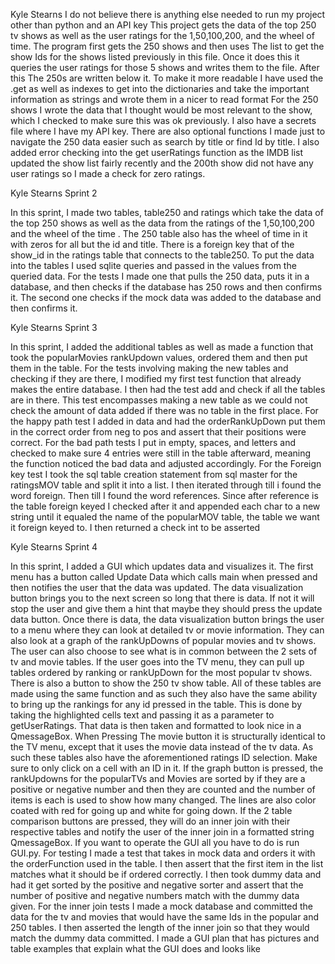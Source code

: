 Kyle Stearns
I do not believe there is anything else needed to run my project other than python and an API key
This project gets the data of the top 250 tv shows as well as the user ratings for the 1,50,100,200, and the wheel of time. The program first gets the 250 shows and then uses 
The list to get the show Ids for the shows listed previously in this file. Once it does this it queries the user ratings for those 5 shows and writes them to the file. After this
The 250s are written below it. To make it more readable I have used the .get as well as indexes to get into the dictionaries and take the important information as strings and wrote them in a nicer to read format
For the 250 shows I wrote the data that I thought would be most relevant to the show, which I checked to make sure this was ok previously. 
I also have a secrets file where I have my API key. 
There are also optional functions I made just to navigate the 250 data easier such as search by title or find Id by title. 
I also added error checking into the get userRatings function as the IMDB list updated the show list fairly recently and the 200th show did not have any user ratings so I made a check for zero ratings.

Kyle Stearns Sprint 2

In this sprint, I made two tables, table250 and ratings which take the data of the top 250 shows as well as the data from the ratings of the 1,50,100,200 and the wheel of the time . The 250 table also has the wheel of time in it with zeros for all but the id and title. There is a foreign key that of the show_id in the ratings table that connects to the table250. To put the data into the tables I used sqlite queries and passed in the values from the queried data. For the tests I made one that pulls the 250 data, puts it in a database, and then checks if the database has 250 rows and then confirms it. The second one checks if the mock data was added to the database and then confirms it.

Kyle Stearns Sprint 3

In this sprint, I added the additional tables as well as made a function that took the popularMovies rankUpdown values, ordered them and then put them in the table. For the tests involving making the new tables and checking if they are there, I modified my first test function that already makes the entire database. I then had the test add and check if all the tables are in there. This test encompasses making a new table as we could not check the amount of data added if there was no table in the first place. For the happy path test I added in data and had the orderRankUpDown put them in the correct order from neg to pos and assert that their positions were correct. For the bad path tests I put in empty, spaces, and letters and checked to make sure 4 entries were still in the table afterward, meaning the function noticed the bad data and adjusted accordingly. For the Foreign key test I took the sql table creation statement from sql master for the ratingsMOV table and split it into a list. I then iterated through till i found the word foreign. Then till I found the word references. Since after reference is the table foreign keyed I checked after it and appended each char to a new string until it equaled the name of the popularMOV table, the table we want it foreign keyed to. I then returned a check int to be asserted

Kyle Stearns Sprint 4

In this sprint, I added a GUI which updates data and visualizes it. The first menu has a button called Update Data which calls main when pressed and then notifies the user that the data was updated. The data visualization button brings you to the next screen so long that there is data. If not it will stop the user and give them a hint that maybe they should press the update data button. Once there is data, the data visualization button brings the user to a menu where they can look at detailed tv or movie information. They can also look at a graph of the rankUpDowns of popular movies and tv shows. The user can also choose to see what is in common between the 2 sets of tv and movie tables. If the user goes into the TV menu, they can pull up tables ordered by ranking or rankUpDown for the most popular tv shows. There is also a button to show the 250 tv show table. All of these tables are made using the same function and as such they also have the same ability to bring up the rankings for any id pressed in the table. This is done by taking the highlighted cells text and passing it as a parameter to getUserRatings. That data is then taken and formatted to look nice in a QmessageBox. When Pressing The movie button it is structurally identical to the TV menu, except that it uses the movie data instead of the tv data. As such these tables also have the aforementioned ratings ID selection. Make sure to only click on a cell with an ID in it. If the graph button is pressed, the rankUpdowns for the popularTVs and Movies are sorted by if they are a positive or negative number and then they are counted and the number of items is each is used to show how many changed. The lines are also color coated with red for going up and white for going down. If the 2 table comparison buttons are pressed, they will do an inner join with their respective tables and notify the user of the inner join in a formatted string QmessageBox. If you want to operate the GUI all you have to do is run GUI.py. For testing I made a test that takes in mock data and orders it with the orderFunction used in the table. I then assert that the first item in the list matches what it should be if ordered correctly. I then took dummy data and had it get sorted by the positive and negative sorter and assert that the number of positive and negative numbers match with the dummy data given. For the inner join tests I made a mock database and committed the data for the tv and movies that would have the same Ids in the popular and 250 tables. I then asserted the length of the inner join so that they would match the dummy data committed. I made a GUI plan that has pictures and table examples that explain what the GUI does and looks like
